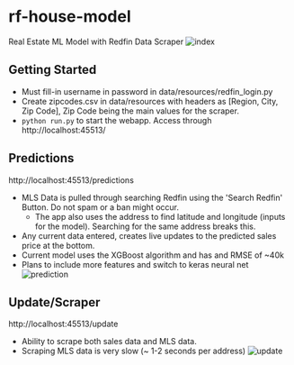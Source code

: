 
# rf-house-model
 Real Estate ML Model with Redfin Data Scraper
![index](https://user-images.githubusercontent.com/69488704/126915391-1bd87d88-694f-4166-9210-8b80c9300bb3.png)
## Getting Started
- Must fill-in username in password in data/resources/redfin_login.py
- Create zipcodes.csv in data/resources with headers as [Region, City, Zip Code], Zip Code being the main values for the scraper.
- ```python run.py``` to start the webapp. Access through http://localhost:45513/

## Predictions 
http://localhost:45513/predictions
- MLS Data is pulled through searching Redfin using the 'Search Redfin' Button. Do not spam or a ban might occur.
  - The app also uses the address to find latitude and longitude (inputs for the model). Searching for the same address breaks this.
- Any current data entered, creates live updates to the predicted sales price at the bottom.
- Current model uses the XGBoost algorithm and has and RMSE of ~40k
- Plans to include more features and switch to keras neural net
![prediction](https://user-images.githubusercontent.com/69488704/126915459-0310f600-bfa9-4841-884d-77388d4145c9.png)

## Update/Scraper 
http://localhost:45513/update
- Ability to scrape both sales data and MLS data.
- Scraping MLS data is very slow (~ 1-2 seconds per address)
![update](https://user-images.githubusercontent.com/69488704/126915563-81e29f08-aa2d-4587-8654-e39992debfe2.png)
